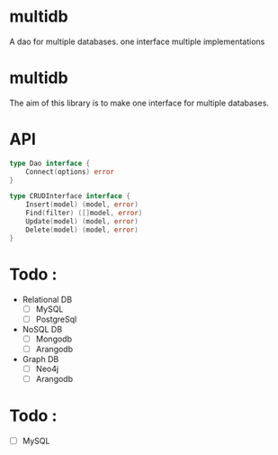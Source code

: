 # multidb
A dao for multiple databases. one interface multiple implementations
# multidb
The aim of this library is to make one interface for multiple databases.

# API

```go
type Dao interface {
	Connect(options) error
}

type CRUDInterface interface {
	Insert(model) (model, error)
    Find(filter) ([]model, error)
    Update(model) (model, error)
    Delete(model) (model, error)
}

```

# Todo :
* Relational DB
	* [ ]  MySQL
	* [ ]  PostgreSql

* NoSQL DB
	* [ ] Mongodb
	* [ ] Arangodb

* Graph DB
	* [ ] Neo4j
	* [ ] Arangodb

# Todo :
* [ ]  MySQL
